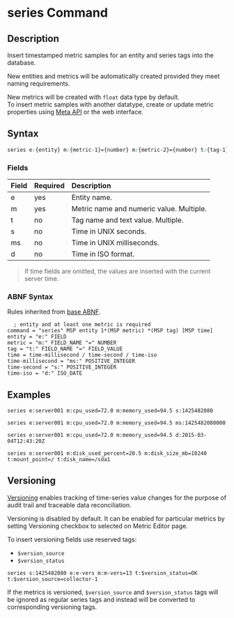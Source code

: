 # series Command

## Description

Insert timestamped metric samples for an entity and series tags into the database. 

New entities and metrics will be automatically created provided they meet naming requirements.

New metrics will be created with `float` data type by default.<br>To insert metric samples with another datatype, create or update metric properties using [Meta API](/api/meta/metric/create-or-replace.md) or the web interface.

## Syntax

```css
series e:{entity} m:{metric-1}={number} m:{metric-2}={number} t:{tag-1}={text} t:{tag-2}={text} s:{seconds} 
```

### Fields

| **Field** | **Required** | **Description** |
|:---|:---|:---|
| e         | yes          | Entity name. |
| m         | yes          | Metric name and numeric value. Multiple. |
| t         | no           | Tag name and text value. Multiple. |
| s         | no           | Time in UNIX seconds. | 
| ms        | no           | Time in UNIX milliseconds. | 
| d         | no           | Time in ISO format. | 

> If time fields are omitted, the values are inserted with the current server time.

### ABNF Syntax

Rules inherited from [base ABNF](base-abnf.md).

```properties
  ; entity and at least one metric is required
command = "series" MSP entity 1*(MSP metric) *(MSP tag) [MSP time]
entity = "e:" FIELD
metric = "m:" FIELD_NAME "=" NUMBER
tag = "t:" FIELD_NAME "=" FIELD_VALUE
time = time-millisecond / time-second / time-iso
time-millisecond = "ms:" POSITIVE_INTEGER
time-second = "s:" POSITIVE_INTEGER
time-iso = "d:" ISO_DATE
```

## Examples

```ls
series e:server001 m:cpu_used=72.0 m:memory_used=94.5 s:1425482080
```

```ls
series e:server001 m:cpu_used=72.0 m:memory_used=94.5 ms:1425482080000
```

```ls
series e:server001 m:cpu_used=72.0 m:memory_used=94.5 d:2015-03-04T12:43:20Z
```

```ls
series e:server001 m:disk_used_percent=20.5 m:disk_size_mb=10240 t:mount_point=/ t:disk_name=/sda1
```

## Versioning


[Versioning](http://axibase.com/products/axibase-time-series-database/data-model/versioning/) enables tracking of time-series value changes for the purpose of audit trail and traceable data reconciliation.

Versioning is disabled by default. It can be enabled for particular metrics by setting Versioning checkbox to selected on Metric Editor page.

To insert versioning fields use reserved tags:

* `$version_source`
* `$version_status`

```ls
series s:1425482080 e:e-vers m:m-vers=13 t:$version_status=OK t:$version_source=collector-1
```

If the metrics is versioned,  `$version_source` and `$version_status` tags will be ignored as regular series tags and instead will be converted to corresponding versioning tags.

